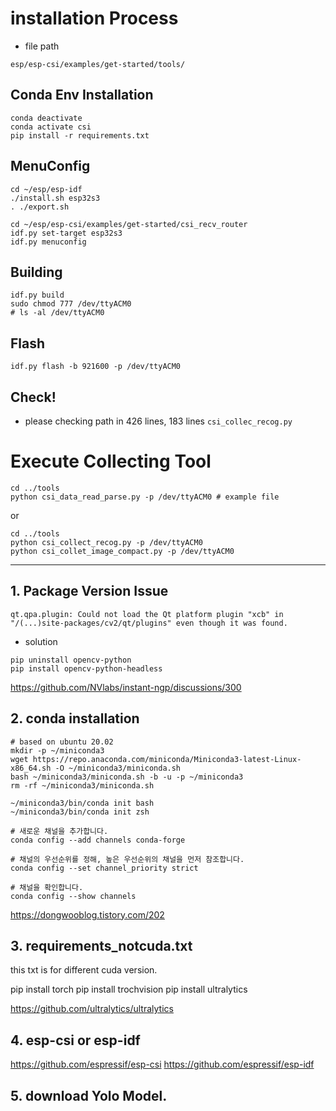 
# installation Process

- file path
```
esp/esp-csi/examples/get-started/tools/
```


## Conda Env Installation

```
conda deactivate
conda activate csi
pip install -r requirements.txt 
```

## MenuConfig
```
cd ~/esp/esp-idf
./install.sh esp32s3
. ./export.sh
```


```
cd ~/esp/esp-csi/examples/get-started/csi_recv_router
idf.py set-target esp32s3
idf.py menuconfig
```

## Building 
```
idf.py build
sudo chmod 777 /dev/ttyACM0
# ls -al /dev/ttyACM0
```

## Flash
```
idf.py flash -b 921600 -p /dev/ttyACM0
```

## Check!
- please checking path in 426 lines, 183 lines `csi_collec_recog.py` 


# Execute Collecting Tool
```
cd ../tools
python csi_data_read_parse.py -p /dev/ttyACM0 # example file
```

or

```
cd ../tools
python csi_collect_recog.py -p /dev/ttyACM0
python csi_collet_image_compact.py -p /dev/ttyACM0
```


---

## 1. Package Version Issue

```
qt.qpa.plugin: Could not load the Qt platform plugin "xcb" in "/(...)site-packages/cv2/qt/plugins" even though it was found.
```

- solution

```
pip uninstall opencv-python
pip install opencv-python-headless
```
https://github.com/NVlabs/instant-ngp/discussions/300

## 2. conda installation
```
# based on ubuntu 20.02
mkdir -p ~/miniconda3
wget https://repo.anaconda.com/miniconda/Miniconda3-latest-Linux-x86_64.sh -O ~/miniconda3/miniconda.sh
bash ~/miniconda3/miniconda.sh -b -u -p ~/miniconda3
rm -rf ~/miniconda3/miniconda.sh

```

```
~/miniconda3/bin/conda init bash
~/miniconda3/bin/conda init zsh

```

```
# 새로운 채널을 추가합니다.
conda config --add channels conda-forge

# 채널의 우선순위를 정해, 높은 우선순위의 채널을 먼저 참조합니다.
conda config --set channel_priority strict

# 채널을 확인합니다.
conda config --show channels
```
https://dongwooblog.tistory.com/202


## 3. requirements_notcuda.txt
this txt is for different cuda version.

pip install torch
pip install trochvision
pip install ultralytics

https://github.com/ultralytics/ultralytics


## 4. esp-csi or esp-idf
https://github.com/espressif/esp-csi
https://github.com/espressif/esp-idf

## 5. download Yolo Model.

